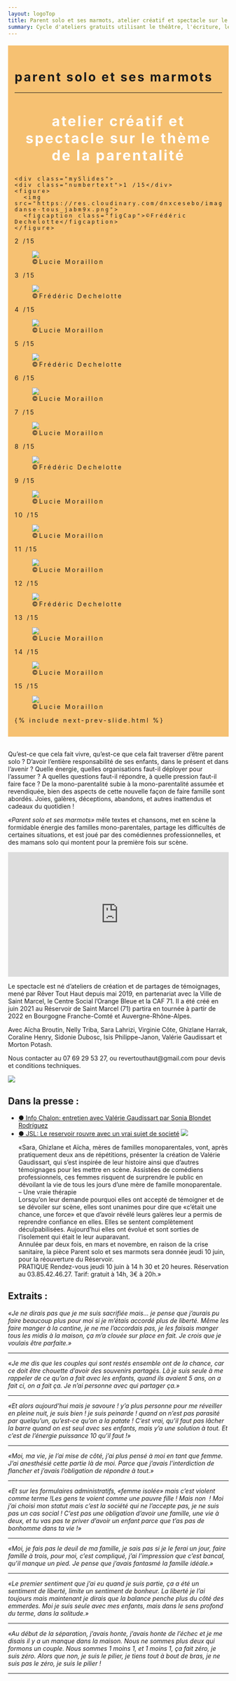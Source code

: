 ```yaml
---
layout: logoTop
title: Parent solo et ses marmots, atelier créatif et spectacle sur le thème de la parentalité à Saint Marcel et Châlon sur Saône.
summary: Cycle d'ateliers gratuits utilisant le théâtre, l'écriture, le chant, l'art thérapie, dans le but de l'écriture et de la représentation d'une pièce de théâtre réunissant une équipe amateure et professionnelle et explorant toutes les facettes de la monoparentalité.
---
```


<div id="psesm" style="background-color: #f6c172; margin-top:20px;letter-spacing: 0.2rem; padding:15px">
  <h1>
    parent solo et ses marmots
  </h1>
  <hr class="styled-hr">
  <h2 style="color:white; text-align:center; font-size:32px;letter-spacing: 0.2rem;">
    atelier créatif et spectacle sur le thème de la parentalité
  </h2>

<!-- Slideshow container -->
<div class="slideshow-container">

  <!-- Full-width images with number and caption text -->
    <div class="mySlides">
    <div class="numbertext">1 /15</div>
    <figure>
      <img src="https://res.cloudinary.com/dnxcesebo/image/upload/v1630685080/ahmed-danse-tous_jabm9x.png">
      <figcaption class="figCap">©Frédéric Dechelotte</figcaption>
    </figure>
  </div>


  <div class="mySlides">
    <div class="numbertext">2 /15</div>
    <figure>
      <img src="https://res.cloudinary.com/dnxcesebo/image/upload/f_auto,q_auto/v1630684488/isis-dance-sido-smile-grouped_dk0mda.png">
      <figcaption class="figCap">©Lucie Moraillon</figcaption>
    </figure>
  </div>

  <div class="mySlides">
    <div class="numbertext">3 /15</div>
    <figure>
      <img src="https://res.cloudinary.com/dnxcesebo/image/upload/f_auto,q_auto/v1630685072/charlottes-aich_ghiz_zetqzc.png">
      <figcaption class="figCap">©Frédéric Dechelotte</figcaption>
    </figure>
  </div>

  <div class="mySlides">
    <div class="numbertext">4 /15</div>
    <figure>
      <img src="https://res.cloudinary.com/dnxcesebo/image/upload/f_auto,q_auto/v1630684491/isis-smile-feet-up_oetajg.png">
      <figcaption class="figCap">©Lucie Moraillon</figcaption>
    </figure>
  </div>
<div class="mySlides">
    <div class="numbertext">5 /15</div>
    <figure>
      <img src="https://res.cloudinary.com/dnxcesebo/image/upload/f_auto,q_auto/v1630685078/aicha_shiva_hqisof.png">
      <figcaption class="figCap">©Frédéric Dechelotte</figcaption>
    </figure>
  </div>

  <div class="mySlides">
    <div class="numbertext">6 /15</div>
    <figure>
      <img src="https://res.cloudinary.com/dnxcesebo/image/upload/f_auto,q_auto/v1630684490/sara-sido-et-al-singing_rcsmp0.png">
      <figcaption class="figCap">©Lucie Moraillon</figcaption>
    </figure>
  </div>
<div class="mySlides">
    <div class="numbertext">7 /15</div>
    <figure>
      <img src="https://res.cloudinary.com/dnxcesebo/image/upload/f_auto,q_auto/v1630684474/ghiz-red-cup-debout-table_nel_aich_jlekmr.png">
      <figcaption class="figCap">©Lucie Moraillon</figcaption>
    </figure>
  </div>


  <div class="mySlides">
    <div class="numbertext">8 /15</div>
    <figure>
      <img src="https://res.cloudinary.com/dnxcesebo/image/upload/f_auto,q_auto/v1630685070/sid-micro-pe%CC%81luches_m-piano_rlhwui.png">
      <figcaption class="figCap">©Frédéric Dechelotte</figcaption>
    </figure>
  </div>

  <div class="mySlides">
    <div class="numbertext">9 /15</div>
    <figure>
      <img src="https://res.cloudinary.com/dnxcesebo/image/upload/f_auto,q_auto/v1630684479/hand-high-chorus-danse_yflvg2.png">
      <figcaption class="figCap">©Lucie Moraillon</figcaption>
    </figure>
  </div>

  <div class="mySlides">
    <div class="numbertext">10 /15</div>
    <figure>
      <img src="https://res.cloudinary.com/dnxcesebo/image/upload/f_auto,q_auto/v1630684475/aicha-table-serious_benlkb.png">
      <figcaption class="figCap">©Lucie Moraillon</figcaption>
    </figure>
  </div>
<div class="mySlides">
    <div class="numbertext">11 /15</div>
    <figure>
      <img src="https://res.cloudinary.com/dnxcesebo/image/upload/f_auto,q_auto/v1630684469/cora-ghiz-framed_qyuyy5.png">
      <figcaption class="figCap">©Lucie Moraillon</figcaption>
    </figure>
  </div>

  <div class="mySlides">
    <div class="numbertext">12 /15</div>
    <figure>
      <img src="https://res.cloudinary.com/dnxcesebo/image/upload/f_auto,q_auto/v1630685076/morton-fer_nwxsi8.png">
      <figcaption class="figCap">©Frédéric Dechelotte</figcaption>
    </figure>
  </div>



<div class="mySlides">
    <div class="numbertext">13 /15</div>
    <figure>
      <img src="https://res.cloudinary.com/dnxcesebo/image/upload/f_auto,q_auto/v1630684492/val-wig_ghiz_cora-rehearsal_hs462t.png">
      <figcaption class="figCap">©Lucie Moraillon</figcaption>
    </figure>
  </div>

  <div class="mySlides">
    <div class="numbertext">14 /15</div>
    <figure>
      <img src="https://res.cloudinary.com/dnxcesebo/image/upload/v1630684467/sid_ghiz_aich-hands-on-ears_jrozbd.png">
      <figcaption class="figCap">©Lucie Moraillon</figcaption>
    </figure>
  </div>

  <div class="mySlides">
    <div class="numbertext">15 /15</div>
    <figure>
      <img src="https://res.cloudinary.com/dnxcesebo/image/upload/f_auto,q_auto/v1630684491/fille-ghizlane-en-l_air_xap2fv.png">
      <figcaption class="figCap">©Lucie Moraillon</figcaption>
    </figure>
  </div>

  
{% include next-prev-slide.html %}
</div>
<br>
<script type="text/javascript" src="/js/slideshow.js"></script>  

  <p class="intro-text">Qu’est-ce que cela fait vivre, qu’est-ce que cela fait traverser d’être parent solo ? D’avoir l’entière responsabilité de ses enfants, dans le présent et dans l’avenir ? Quelle énergie, quelles organisations faut-il déployer pour l’assumer ? A quelles questions faut-il répondre, à quelle pression faut-il faire face ? De la mono-parentalité subie à la mono-parentalité assumée et revendiquée, bien des aspects de cette nouvelle façon de faire famille sont abordés. Joies, galères, déceptions, abandons, et autres inattendus et cadeaux du quotidien !</p>
  
  <p class="intro-text"><cite>«Parent solo et ses marmots»</cite> mêle textes et chansons, met en scène la formidable énergie des familles mono-parentales, partage les difficultés de certaines situations, et est joué par des comédiennes professionnelles, et des mamans solo qui montent pour la première fois sur scène.</p>
<div class="center-max600-block">
<div style="position: relative; padding-top: 56.25%;"><iframe src="https://iframe.mediadelivery.net/embed/13613/8f234d6a-ccbe-415d-a97f-4dc6343ac06a?autoplay=false" loading="lazy" style="border: none; position: absolute; top: 0; height: 100%; width: 100%;" allow="accelerometer; gyroscope; autoplay; encrypted-media; picture-in-picture;" allowfullscreen="true"></iframe></div>
</div>

  <p class="intro-text">Le spectacle est né d’ateliers de création et de partages de témoignages, mené par <span class="rever-typog">Rêver Tout Haut</span> depuis mai 2019, en partenariat avec la Ville de Saint Marcel, le Centre Social l’Orange Bleue et la CAF 71. Il a été créé en juin 2021 au Réservoir de Saint Marcel (71) partira en tournée à partir de 2022 en Bourgogne Franche-Comté et Auvergne-Rhône-Alpes.</p>


   
  <p class="intro-text">
    Avec Aïcha Broutin, Nelly Triba, Sara Lahrizi, Virginie Côte, Ghizlane Harrak, Coraline Henry, Sidonie Dubosc, Isis Philippe-Janon, Valérie Gaudissart et Morton Potash.
  </p>

  <p class="intro-text">Nous contacter au 07 69 29 53 27, ou revertouthaut@gmail.com pour devis et conditions techniques.</p>

  <div class="center-max600-block">
    <img src="https://res.cloudinary.com/dnxcesebo/image/upload/f_auto,q_auto,w_800/v1620449662/Affiche_parent_solo_iqp2vn.jpg">
  </div>
  <h2>Dans la presse :</h2>
  <ul>
  <li><a href="https://www.info-chalon.com/articles//2021/05/31/49984/au-reservoir-a-saint-marcel-parent-solo-et-ses-marmots-un-spectacle-sur-la-mono-parentalite/">●&nbsp;Info Chalon: entretien avec Valérie Gaudissart par Sonia Blondet Rodríguez</a></li>
  <li><a href="https://www.lejsl.com/culture-loisirs/2021/06/05/le-reservoir-rouvre-avec-un-vrai-sujet-de-societe">●&nbsp;JSL: Le reservoir rouvre avec un vrai sujet de societé</a>
  <img  src="https://res.cloudinary.com/dnxcesebo/image/upload/f_auto,q_auto,w_800/v1622967534/JSL-ParentSolo-2021-06-06_oeloop.jpg">
  <p class="quote">«Sara, Ghizlane et Aïcha, mères de familles monoparentales, vont, après pratiquement deux ans de répétitions, présenter la création de Valérie Gaudissart, qui s’est inspirée de leur histoire ainsi que d’autres témoignages pour les mettre en scène. Assistées de comédiens professionnels, ces femmes risquent de surprendre le public en dévoilant la vie de tous les jours d’une mère de famille monoparentale.
  <br>– Une vraie thérapie
  <br>Lorsqu’on leur demande pourquoi elles ont accepté de témoigner et de se dévoiler sur scène, elles sont unanimes pour dire que «c’était une chance, une force» et que d’avoir révélé leurs galères leur a permis de reprendre confiance en elles. Elles se sentent complètement déculpabilisées. Aujourd’hui elles ont évolué et sont sorties de l’isolement qui était le leur auparavant.
  <br>Annulée par deux fois, en mars et novembre, en raison de la crise sanitaire, la pièce Parent solo et ses marmots sera donnée jeudi 10 juin, pour la réouverture du Réservoir. 
  <br>PRATIQUE Rendez-vous jeudi 10 juin à 14 h 30 et 20 heures. Réservation au 03.85.42.46.27. Tarif: gratuit à 14h, 3€ à 20h.»</p>
  </li>
  </ul>
  <h2>Extraits :</h2>
  <cite>
    «Je ne dirais pas que je me suis sacrifiée mais... je pense que j’aurais pu faire beaucoup plus pour moi si je m’étais accordé plus de liberté. Même les faire manger à la cantine, je ne me l’accordais pas, je les faisais manger tous les midis à la maison, ça m’a clouée sur place en fait. Je crois que je voulais être parfaite.»
  </cite><hr>
  <cite>
    «Je me dis que les couples qui sont restés ensemble ont de la chance, car ce doit être chouette d’avoir des souvenirs partagés. Là je suis seule à me rappeler de ce qu’on a fait avec les enfants, quand ils avaient 5 ans, on a fait ci, on a fait ça. Je n’ai personne avec qui partager ça.»
  </cite><hr>
  <cite>
    «Et alors aujourd’hui mais je savoure&nbsp;! y’a plus personne pour me réveiller en pleine nuit, je suis bien&nbsp;! je suis peinarde&nbsp;! quand on n’est pas parasité par quelqu’un, qu’est-ce qu’on a la patate&nbsp;! C’est vrai, qu’il faut pas lâcher la barre quand on est seul avec ses enfants, mais y’a une solution à tout. Et c’est de l’énergie puissance 10 qu’il faut&nbsp;!»
  </cite><hr>
  <cite>
    «Moi, ma vie, je l’ai mise de côté, j’ai plus pensé à moi en tant que femme. J’ai anesthésié cette partie là de moi. Parce que j’avais l’interdiction de flancher et j’avais l’obligation de répondre à tout.»
  </cite><hr>
  <cite>
    «Et sur les formulaires administratifs, «femme isolée» mais c’est violent comme terme&nbsp;!Les gens te voient comme une pauvre fille&nbsp;! Mais non &nbsp;! Moi j’ai choisi mon statut mais c’est la société qui ne l’accepte pas, je ne suis pas un cas social&nbsp;! C’est pas une obligation d’avoir une famille, une vie à deux, et tu vas pas te priver d’avoir un enfant parce que t’as pas de bonhomme dans ta vie&nbsp;!»
  </cite><hr>
  <cite>
    «Moi, je fais pas le deuil de ma famille, je sais pas si je le ferai un jour, faire famille à trois, pour moi, c’est compliqué, j’ai l’impression que c’est bancal, qu’il manque un pied. Je pense que j’avais fantasmé la famille idéale.»
  </cite><hr>
  <cite>
    «Le premier sentiment que j’ai eu quand je suis partie, ça a été un sentiment de liberté, limite un sentiment de bonheur. La liberté je l’ai toujours mais maintenant je dirais que la balance penche plus du côté des emmerdes. Moi je suis seule avec mes enfants, mais dans le sens profond du terme, dans la solitude.»
  </cite><hr>
  <cite>
    «Au début de la séparation, j’avais honte, j’avais honte de l’échec et je me disais il y a un manque dans la maison. Nous ne sommes plus deux qui formons un couple. Nous sommes 1 moins 1, et 1 moins 1, ça fait zéro, je suis zéro. Alors que non, je suis le pilier, je tiens tout à bout de bras, je ne suis pas le zéro, je suis le pilier&nbsp;!
  </cite><hr>
</div>
